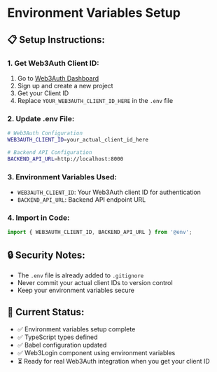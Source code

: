 # Environment Variables Setup

## 📋 **Setup Instructions:**

### **1. Get Web3Auth Client ID:**
1. Go to [Web3Auth Dashboard](https://dashboard.web3auth.io/)
2. Sign up and create a new project
3. Get your Client ID
4. Replace `YOUR_WEB3AUTH_CLIENT_ID_HERE` in the `.env` file

### **2. Update .env File:**
```bash
# Web3Auth Configuration
WEB3AUTH_CLIENT_ID=your_actual_client_id_here

# Backend API Configuration
BACKEND_API_URL=http://localhost:8000
```

### **3. Environment Variables Used:**
- `WEB3AUTH_CLIENT_ID`: Your Web3Auth client ID for authentication
- `BACKEND_API_URL`: Backend API endpoint URL

### **4. Import in Code:**
```typescript
import { WEB3AUTH_CLIENT_ID, BACKEND_API_URL } from '@env';
```

## 🔒 **Security Notes:**
- The `.env` file is already added to `.gitignore`
- Never commit your actual client IDs to version control
- Keep your environment variables secure

## 🚀 **Current Status:**
- ✅ Environment variables setup complete
- ✅ TypeScript types defined
- ✅ Babel configuration updated
- ✅ Web3Login component using environment variables
- ⏳ Ready for real Web3Auth integration when you get your client ID

